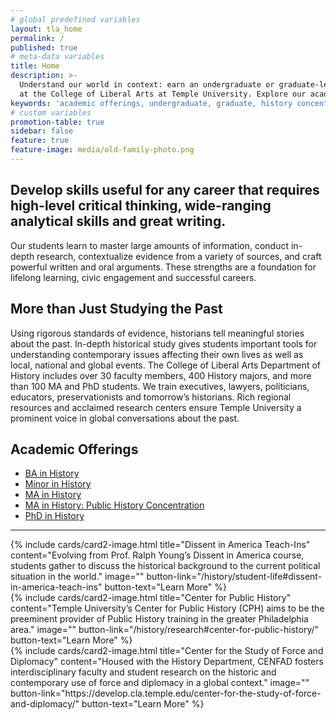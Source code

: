 ```yaml
---
# global predefined variables
layout: tla_home
permalink: /
published: true
# meta-data variables
title: Home
description: >-
  Understand our world in context: earn an undergraduate or graduate-level degree in History
  at the College of Liberal Arts at Temple University. Explore our academic offerings and history concentration.
keywords: 'academic offerings, undergraduate, graduate, history concentration'
# custom variables
promotion-table: true
sidebar: false
feature: true
feature-image: media/old-family-photo.png
---
```

## Develop skills useful for any career that requires high-level critical thinking, wide-ranging analytical skills and great writing.
Our students learn to master large amounts of information, conduct in-depth research, contextualize
evidence from a variety of sources, and craft powerful written and oral arguments. These strengths are
a foundation for lifelong learning, civic engagement and successful careers.

## More than Just Studying the Past
Using rigorous standards of evidence, historians tell meaningful stories about the past. In-depth historical study gives students important tools for understanding contemporary issues affecting their own lives as well as local, national and global events. The College of Liberal Arts Department of History includes over 30 faculty members, 400 History majors, and more than 100 MA and PhD students. We train executives, lawyers, politicians, educators, preservationists and tomorrow’s historians. Rich regional resources and acclaimed research centers ensure Temple University a prominent voice in global conversations about the past.

## Academic Offerings
- [BA in History](http://bulletin.temple.edu/undergraduate/liberal-arts/history/ba-history/)
- [Minor in History](http://bulletin.temple.edu/undergraduate/liberal-arts/history/minor-history/)
- [MA in History](http://bulletin.temple.edu/graduate/scd/cla/history-ma/)
- [MA in History: Public History Concentration](https://sites.temple.edu/centerforpublichistory/graduate-program/)
- [PhD in History](http://bulletin.temple.edu/graduate/scd/cla/history-phd/)

___

<div class="row row-wide">
  <div class="col m12 l4">{% include cards/card2-image.html
    title="Dissent in America Teach-Ins"
    content="Evolving from Prof. Ralph Young’s Dissent in America course, students gather to discuss the historical background to the current political situation in the world."
    image=""
    button-link="/history/student-life#dissent-in-america-teach-ins"
    button-text="Learn More" %}
  </div>
  <div class="row row-wide">
    <div class="col m12 l4">{% include cards/card2-image.html
      title="Center for Public History"
      content="Temple University’s Center for Public History (CPH) aims to be the preeminent provider of Public History training in the greater Philadelphia area."
      image=""
      button-link="/history/research#center-for-public-history/"
      button-text="Learn More" %}
    </div>
    <div class="row row-wide">
      <div class="col m12 l4">{% include cards/card2-image.html
        title="Center for the Study of Force and Diplomacy"
        content="Housed with the History Department, CENFAD fosters interdisciplinary faculty and student research on the historic and contemporary use of force and diplomacy in a global context."
        image=""
        button-link="https://develop.cla.temple.edu/center-for-the-study-of-force-and-diplomacy/"
        button-text="Learn More" %}
      </div>
</div>

